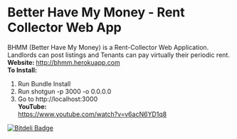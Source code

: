 Better Have My Money - Rent Collector Web App
=============
BHMM (Better Have My Money) is a Rent-Collector Web Application. Landlords can post listings and Tenants can pay virtually their periodic rent. <br>
<b>Website: </b>http://bhmm.herokuapp.com <br/>
<b>To Install: </b>  <br/>
1. Run Bundle Install <br/>
2. Run shotgun -p 3000 -o 0.0.0.0 <br/>
3. Go to http://localhost:3000 <br>
<b>YouTube: </b> <br>
https://www.youtube.com/watch?v=v6acN6YD1q8


[![Bitdeli Badge](https://d2weczhvl823v0.cloudfront.net/leimd/midterm_project/trend.png)](https://bitdeli.com/free "Bitdeli Badge")
